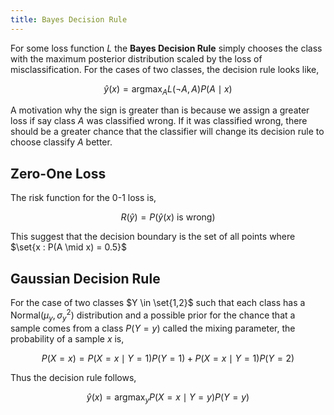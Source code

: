 ```yaml
---
title: Bayes Decision Rule
---
```


For some loss function $L$ the **Bayes Decision Rule** simply chooses the class with the maximum posterior distribution scaled by the loss of misclassification. For the cases of two classes, the decision rule looks like,

$$
\hat y(x) = \mathop{\arg\max}_A L(\neg A,A)P(A\mid x)
$$

A motivation why the sign is greater than is because we assign a greater loss if say class $A$ was classified wrong. If it was classified wrong, there should be a greater chance that the classifier will change its decision rule to choose classify $A$ better.

## Zero-One Loss

The risk function for the 0-1 loss is,

$$
R(\hat y) = P(\hat y(x)\text{ is wrong})
$$

This suggest that the decision boundary is the set of all points where $\set{x : P(A \mid x) = 0.5}$

## Gaussian Decision Rule

For the case of two classes $Y \in \set{1,2}$ such that each class has a $\text{Normal}(\mu_y, \sigma_y^2)$ distribution and a possible prior for the chance that a sample comes from a class $P(Y=y)$ called the mixing parameter, the probability of a sample $x$ is,

$$
P(X=x) = P(X=x \mid Y=1)P(Y=1) + P(X=x \mid Y=1)P(Y=2)
$$

Thus the decision rule follows,

$$
\hat y(x) = \mathop{\arg\max}_y P(X=x\mid Y=y) P(Y=y)
$$